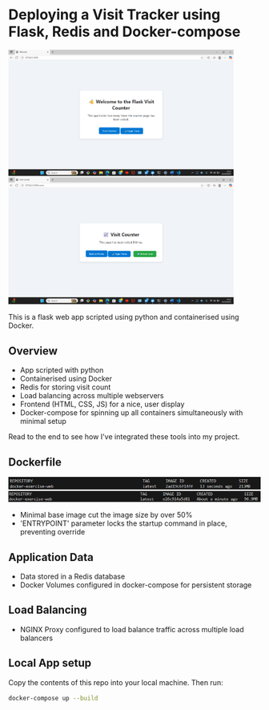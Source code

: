 # Deploying a Visit Tracker using Flask, Redis and Docker-compose 

<div>
    <img src="./app/Images/Screenshot 2025-10-22 172338.png" alt="Diagram" width="450"/>  <img src="./app/Images/Screenshot 2025-10-22 172400.png" alt="Diagram" width="450"/>
</div>

This is a flask web app scripted using python and containerised using Docker. 

 ## Overview

 - App scripted with python
 - Containerised using Docker 
 - Redis for storing visit count
 - Load balancing across multiple webservers
 - Frontend (HTML, CSS, JS) for a nice, user display
 - Docker-compose for spinning up all containers simultaneously with minimal setup

Read to the end to see how I've integrated these tools into my project.

## Dockerfile

<div>
    <img src="./Images/Screenshot 2025-10-22 212117.png" alt="Diagram" width="600"/>  <img src="./Images/Screenshot 2025-10-22 173809.png" alt="Diagram" width="600"/>
</div>

- Minimal base image cut the image size by over 50%
- 'ENTRYPOINT' parameter locks the startup command in place, preventing override 

## Application Data

- Data stored in a Redis database 
- Docker Volumes configured in docker-compose for persistent storage 

## Load Balancing

- NGINX Proxy configured to load balance traffic across multiple load balancers


## Local App setup 

Copy the contents of this repo into your local machine. Then run:

```bash |  
docker-compose up --build 
```